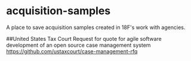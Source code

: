 # acquisition-samples
A place to save acquisition samples created in 18F's work with agencies. 

##United States Tax Court
Request for quote for agile software development of an open source case management system
https://github.com/ustaxcourt/case-management-rfq
